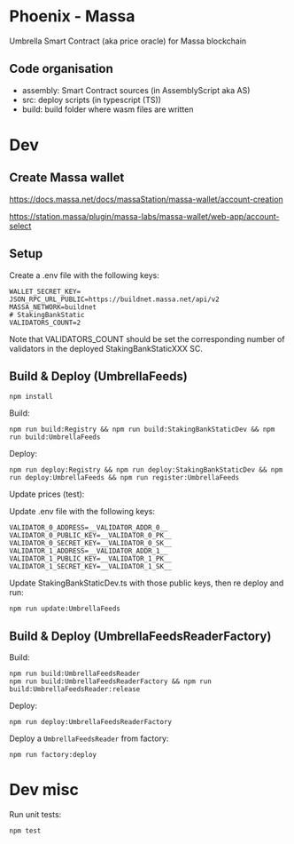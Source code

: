 # Phoenix - Massa

Umbrella Smart Contract (aka price oracle) for Massa blockchain

## Code organisation

* assembly: Smart Contract sources (in AssemblyScript aka AS)
* src: deploy scripts (in typescript (TS))
* build: build folder where wasm files are written

# Dev

## Create Massa wallet

https://docs.massa.net/docs/massaStation/massa-wallet/account-creation

https://station.massa/plugin/massa-labs/massa-wallet/web-app/account-select


## Setup

Create a .env file with the following keys:

```
WALLET_SECRET_KEY=
JSON_RPC_URL_PUBLIC=https://buildnet.massa.net/api/v2
MASSA_NETWORK=buildnet
# StakingBankStatic
VALIDATORS_COUNT=2
```

Note that VALIDATORS_COUNT should be set the corresponding number of validators in the deployed StakingBankStaticXXX SC.

## Build & Deploy (UmbrellaFeeds)

```commandline
npm install
```

Build:

```commandline
npm run build:Registry && npm run build:StakingBankStaticDev && npm run build:UmbrellaFeeds
```

Deploy:

```commandline
npm run deploy:Registry && npm run deploy:StakingBankStaticDev && npm run deploy:UmbrellaFeeds && npm run register:UmbrellaFeeds
```

Update prices (test):

Update .env file with the following keys:

```commandline
VALIDATOR_0_ADDRESS=__VALIDATOR_ADDR_0__
VALIDATOR_0_PUBLIC_KEY=__VALIDATOR_0_PK__
VALIDATOR_0_SECRET_KEY=__VALIDATOR_0_SK__
VALIDATOR_1_ADDRESS=__VALIDATOR_ADDR_1__
VALIDATOR_1_PUBLIC_KEY=__VALIDATOR_1_PK__
VALIDATOR_1_SECRET_KEY=__VALIDATOR_1_SK__
```

Update StakingBankStaticDev.ts with those public keys, then re deploy and run:

```commandline
npm run update:UmbrellaFeeds
```

## Build & Deploy (UmbrellaFeedsReaderFactory)

Build:

```commandline
npm run build:UmbrellaFeedsReader
npm run build:UmbrellaFeedsReaderFactory && npm run build:UmbrellaFeedsReader:release
```

Deploy:

```commandline
npm run deploy:UmbrellaFeedsReaderFactory
```

Deploy a `UmbrellaFeedsReader` from factory:

```commandline
npm run factory:deploy
```

# Dev misc

Run unit tests:

```commandline
npm test
```
